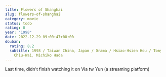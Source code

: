 ```yaml
---
title: Flowers of Shanghai
slug: flowers-of-shanghai
category: movie
status: todo
rating: 0
year: "1998"
date: 2022-12-29 09:00:47+08:00
douban:
  rating: 8.2
  subtitle: 1998 / Taiwan China, Japan / Drama / Hsiao-Hsien Hou / Tony Leung
    Chiu-Wai, Michiko Hada
---
```


Last time, didn't finish watching it on Via tw Yun (a streaming platform)

